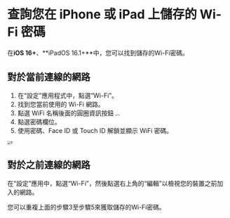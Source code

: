 # 查詢您在 iPhone 或 iPad 上儲存的 Wi-Fi 密碼

在**iOS 16+**、**iPadOS 16.1+**中，您可以找到儲存的Wi-Fi密碼。

## 對於當前連線的網路

1. 在“設定”應用程式中，點選“Wi-Fi”。
2. 找到您當前使用的 Wi-Fi 網路。
3. 點選 WiFi 名稱後面的圓圈資訊按鈕 <img src="https://support.apple.com/library/content/dam/edam/applecare/images/en_US/iOS/ios-16-info-circle-blue-hollow.png" alt="img" style="zoom:25%;" />
4. 點選密碼欄位。
5. 使用密碼、Face ID 或 Touch ID 解鎖並顯示 WiFi 密碼。

<img src="https://support.apple.com/library/content/dam/edam/applecare/images/en_US/iOS/ios-16-iphone-14-pro-wifi-name-more-info-password-on-tap.png" alt="P" style="zoom:50%;" />



## 對於之前連線的網路

在“設定”應用中，點選“Wi-Fi”，然後點選右上角的“編輯”以檢視您的裝置之前加入的網路。

您可以重複上面的步驟3至步驟5來獲取儲存的Wi-Fi密碼。







